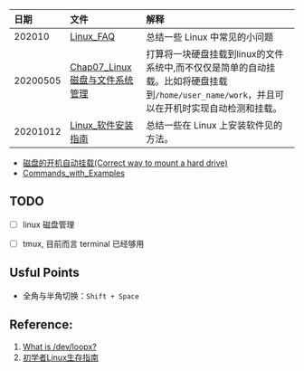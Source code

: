 | 日期 |文件 | 解释 |
| :------------- | :------------- |:------------- |
| 202010 |[Linux_FAQ](./Linux_FAQ.md) | 总结一些 Linux 中常见的小问题 |
| 20200505 | [Chap07_Linux磁盘与文件系统管理](./Chap07_Linux磁盘与文件系统管理.md) | 打算将一块硬盘挂载到linux的文件系统中,而不仅仅是简单的自动挂载。比如将硬盘挂载到`/home/user_name/work`，并且可以在开机时实现自动检测和挂载。 |
| 20201012 | [Linux_软件安装指南](./Linux_软件安装指南) | 总结一些在 Linux 上安装软件见的方法。 |

* [磁盘的开机自动挂载(Correct way to mount a hard drive)](Correct_way_to_mount_a_hard_drive.md)
* [Commands_with_Examples](Commands_with_Examples.md)

## TODO
- [ ] linux 磁盘管理
- [ ] tmux, 目前而言 terminal 已经够用



## Usful Points
* 全角与半角切换：`Shift + Space`

## Reference:
1. [What is /dev/loopx?](https://askubuntu.com/questions/906581/what-is-dev-loopx)
2. [初学者Linux生存指南](https://blog.csdn.net/dfsgwe1231/article/details/105995193)

